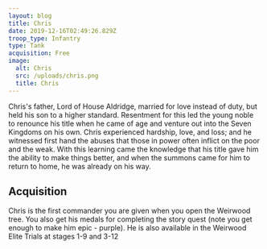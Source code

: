 ```yaml
---
layout: blog
title: Chris
date: 2019-12-16T02:49:26.829Z
troop_type: Infantry
type: Tank
acquisition: Free
image:
  alt: Chris
  src: /uploads/chris.png
  title: Chris
---
```

Chris's father, Lord of House Aldridge, married for love instead of duty, but held his son to a higher standard. Resentment for this led the young noble to renounce his title when he came of age and venture out into the Seven Kingdoms on his own. Chris experienced hardship, love, and loss; and he witnessed first hand the abuses that those in power often inflict on the poor and the weak. With this learning came the knowledge that his title gave him the ability to make things better, and when the summons came for him to return to home, he was already on his way.

## Acquisition

Chris is the first commander you are given when you open the Weirwood tree. You also get his medals for completing the story quest (note you get enough to make him epic - purple). He is also available in the Weirwood Elite Trials at stages 1-9 and 3-12

